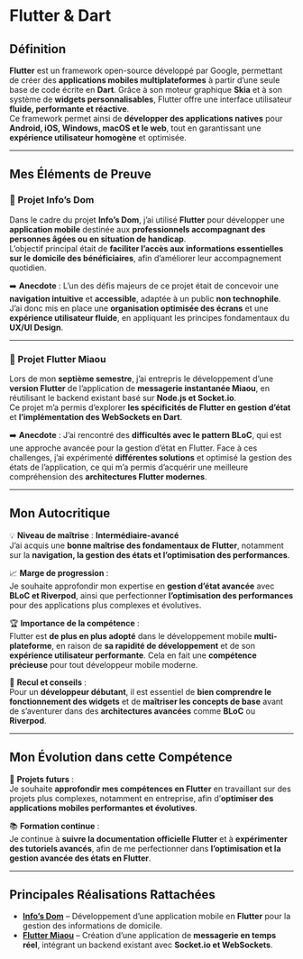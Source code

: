 # Flutter & Dart

## Définition
**Flutter** est un framework open-source développé par Google, permettant de créer des **applications mobiles multiplateformes** à partir d’une seule base de code écrite en **Dart**. Grâce à son moteur graphique **Skia** et à son système de **widgets personnalisables**, Flutter offre une interface utilisateur **fluide, performante et réactive**.  
Ce framework permet ainsi de **développer des applications natives** pour **Android, iOS, Windows, macOS et le web**, tout en garantissant une **expérience utilisateur homogène** et optimisée.

---

## Mes Éléments de Preuve

### 📌 Projet Info’s Dom  
Dans le cadre du projet **Info’s Dom**, j’ai utilisé **Flutter** pour développer une **application mobile** destinée aux **professionnels accompagnant des personnes âgées ou en situation de handicap**.  
L’objectif principal était de **faciliter l’accès aux informations essentielles sur le domicile des bénéficiaires**, afin d’améliorer leur accompagnement quotidien.  

➡️ **Anecdote** : L’un des défis majeurs de ce projet était de concevoir une **navigation intuitive** et **accessible**, adaptée à un public **non technophile**. J’ai donc mis en place une **organisation optimisée des écrans** et une **expérience utilisateur fluide**, en appliquant les principes fondamentaux du **UX/UI Design**.  

---

### 📌 Projet Flutter Miaou  
Lors de mon **septième semestre**, j’ai entrepris le développement d’une **version Flutter** de l’application de **messagerie instantanée Miaou**, en réutilisant le backend existant basé sur **Node.js et Socket.io**.  
Ce projet m’a permis d’explorer **les spécificités de Flutter en gestion d’état** et **l’implémentation des WebSockets en Dart**.  

➡️ **Anecdote** : J’ai rencontré des **difficultés avec le pattern BLoC**, qui est une approche avancée pour la gestion d’état en Flutter. Face à ces challenges, j’ai expérimenté **différentes solutions** et optimisé la gestion des états de l’application, ce qui m’a permis d’acquérir une meilleure compréhension des **architectures Flutter modernes**.

---

## Mon Autocritique  

💡 **Niveau de maîtrise** : **Intermédiaire-avancé**  
J’ai acquis une **bonne maîtrise des fondamentaux de Flutter**, notamment sur la **navigation, la gestion des états et l’optimisation des performances**.  

📈 **Marge de progression** :  
Je souhaite approfondir mon expertise en **gestion d’état avancée** avec **BLoC et Riverpod**, ainsi que perfectionner **l’optimisation des performances** pour des applications plus complexes et évolutives.  

🏆 **Importance de la compétence** :  
Flutter est **de plus en plus adopté** dans le développement mobile **multi-plateforme**, en raison de **sa rapidité de développement** et de son **expérience utilisateur performante**. Cela en fait une **compétence précieuse** pour tout développeur mobile moderne.  

🚀 **Recul et conseils** :  
Pour un **développeur débutant**, il est essentiel de **bien comprendre le fonctionnement des widgets** et de **maîtriser les concepts de base** avant de s’aventurer dans des **architectures avancées** comme **BLoC** ou **Riverpod**.

---

## Mon Évolution dans cette Compétence  

🎯 **Projets futurs** :  
Je souhaite **approfondir mes compétences en Flutter** en travaillant sur des projets plus complexes, notamment en entreprise, afin d’**optimiser des applications mobiles performantes et évolutives**.  

📚 **Formation continue** :  
Je continue à **suivre la documentation officielle Flutter** et à **expérimenter des tutoriels avancés**, afin de me perfectionner dans **l’optimisation et la gestion avancée des états en Flutter**.

---

## Principales Réalisations Rattachées  

- **[Info’s Dom](../../projects/infos-dom)** – Développement d’une application mobile en **Flutter** pour la gestion des informations de domicile.  
- **[Flutter Miaou](../../projects/flutter-miaou)** – Création d’une application de **messagerie en temps réel**, intégrant un backend existant avec **Socket.io et WebSockets**.  
